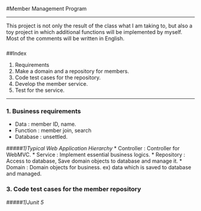 #Member Management Program
- - -
This project is not only the result of the class what I am taking to, but also a toy project in which additional functions will be implemented by myself.   
Most of the comments will be written in English.
###
##Index
1. Requirements
2. Make a domain and a repository for members.
3. Code test cases for the repository.
4. Develop the member service.
5. Test for the service.

- - -

### 1. Business requirements
 * Data : member ID, name.
 * Function : member join, search
 * Database : unsettled.


#####_1)Typical Web Application Hierarchy_
    * Controller : Controller for WebMVC.
    * Service : Implement essential business logics.
    * Repository : Access to database, Save domain objects to database and manage it.
    * Domain : Domain objects for business. ex) data which is saved to database and managed. 

### 3. Code test cases for the member repository
#####_1)Junit 5_